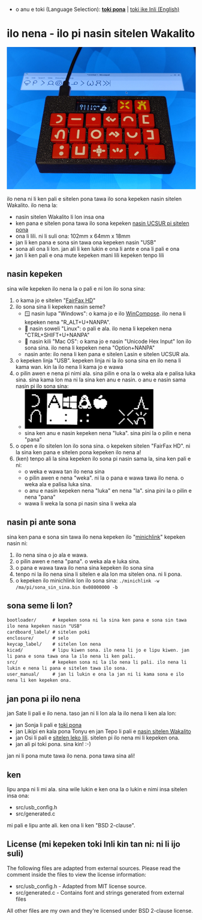 * o anu e toki (Language Selection): **[toki pona](README.MD)** | [toki ike Inli (English)](README-EN.MD)

# ilo nena - ilo pi nasin sitelen Wakalito

![sitelen](./docs/sitelen_suli.jpg)

ilo nena ni li ken pali e sitelen pona tawa ilo sona kepeken nasin sitelen Wakalito. ilo nena la:

* nasin sitelen Wakalito li lon insa ona
* ken pana e sitelen pona tawa ilo sona kepeken [nasin UCSUR pi sitelen pona](https://www.kreativekorp.com/ucsur/charts/sitelen.html)
* ona li lili. ni li suli ona: 102mm x 64mm x 18mm
* jan li ken pana e sona sin tawa ona kepeken nasin "USB"
* sona ali ona li lon. jan ali li ken lukin e ona li ante e ona li pali e ona
* jan li ken pali e ona mute kepeken mani lili kepeken tenpo lili

## nasin kepeken

sina wile kepeken ilo nena la o pali e ni lon ilo sona sina:

1. o kama jo e sitelen "[FairFax HD](https://www.kreativekorp.com/software/fonts/fairfaxhd/)"
2. ilo sona sina li kepeken nasin seme?
	* 🪟 nasin lupa "Windows": o kama jo e ilo [WinCompose](https://github.com/ell1010/wincompose). ilo nena li kepeken nena "R_ALT+U+NANPA".
	* 🐧 nasin soweli "Linux": o pali e ala. ilo nena li kepeken nena "CTRL+SHIFT+U+NANPA"
	* 🍎 nasin kili "Mac OS": o kama jo e nasin "Unicode Hex Input" lon ilo sona sina. ilo nena li kepeken nena "Option+NANPA"
	* nasin ante: ilo nena li ken pana e sitelen Lasin e sitelen UCSUR ala.
3. o kepeken linja "USB". kepeken linja ni la ilo sona sina en ilo nena li kama wan. kin la ilo nena li kama jo e wawa
4. o pilin awen e nena pi nimi ala. sina pilin e ona la o weka ala e palisa luka sina. sina kama lon ma ni la sina ken anu e nasin. o anu e nasin sama nasin pi ilo sona sina:
	* ![ma anu](docs/ma_anu.png)
	* sina ken anu e nasin kepeken nena "luka". sina pini la o pilin e nena "pana"
5. o open e ilo sitelen lon ilo sona sina. o kepeken sitelen "FairFax HD". ni la sina ken pana e sitelen pona kepeken ilo nena a!
6. (ken) tenpo ali la sina kepeken ilo sona pi nasin sama la, sina ken pali e ni:
	* o weka e wawa tan ilo nena sina
	* o pilin awen e nena "weka". ni la o pana e wawa tawa ilo nena. o weka ala e palisa luka sina.
	* o anu e nasin kepeken nena "luka" en nena "la". sina pini la o pilin e nena "pana"
	* wawa li weka la sona pi nasin sina li weka ala

## nasin pi ante sona

sina ken pana e sona sin tawa ilo nena kepeken ilo "[minichlink](https://github.com/cnlohr/ch32fun/tree/master/minichlink)" kepeken nasin ni:

1. ilo nena sina o jo ala e wawa.
2. o pilin awen e nena "pana". o weka ala e luka sina.
3. o pana e wawa tawa ilo nena sina kepeken ilo sona sina
4. tenpo ni la ilo nena sina li sitelen e ala lon ma sitelen ona. ni li pona.
5. o kepeken ilo minichlink lon ilo sona sina: `./minichlink -w /ma/pi/sona_sin_sina.bin 0x08000000 -b`

## sona seme li lon?

```
bootloader/      # kepeken sona ni la sina ken pana e sona sin tawa ilo nena kepeken nasin "USB"
cardboard_label/ # sitelen poki
enclosure/       # selo
keycap_label/    # sitelen lon nena
kicad/           # lipu kiwen sona. ilo nena li jo e lipu kiwen. jan li pana e sona tawa ona la ilo nena li ken pali.
src/             # kepeken sona ni la ilo nena li pali. ilo nena li lukin e nena li pana e sitelen tawa ilo sona.
user_manual/     # jan li lukin e ona la jan ni li kama sona e ilo nena li ken kepeken ona.
```

## jan pona pi ilo nena

jan Sate li pali e ilo nena. taso jan ni li lon ala la ilo nena li ken ala lon:

* jan Sonja li pali e [toki pona](https://en.wikipedia.org/wiki/Toki_Pona)
* jan Likipi en kala pona Tonyu en jan Tepo li pali e [nasin sitelen Wakalito](https://sona.pona.la/wiki/Wakalito)
* jan Osi li pali e [sitelen leko lili](https://toki.pona.billsmugs.com/lipu-tenpo/2022-05-15-sitelen_pona/). sitelen pi ilo nena mi li kepeken ona.
* jan ali pi toki pona. sina kin! :-)

jan ni li pona mute tawa ilo nena. pona tawa sina ali!

## ken

lipu anpa ni li mi ala. sina wile lukin e ken ona la o lukin e nimi insa sitelen insa ona:

* src/usb_config.h
* src/generated.c

mi pali e lipu ante ali. ken ona li ken "BSD 2-clause".

## License (mi kepeken toki Inli kin tan ni: ni li ijo suli)

The following files are adapted from external sources. Please read the comment inside the files to view the license information:

* src/usb_config.h - Adapted from MIT license source.
* src/generated.c - Contains font and strings generated from external files

All other files are my own and they're licensed under BSD 2-clause license.
